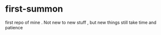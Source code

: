 # first-summon
first repo of mine . Not new to new stuff , but new things still take time and patience
